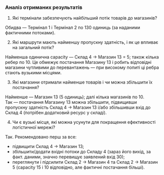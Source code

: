 ### Аналіз отриманих результатів

1. Які термінали забезпечують найбільший потік товарів до магазинів?

Обидва — Термінал 1 і Термінал 2 по 130 одиниць (за наданими фактичними потоками).

2. Які маршрути мають найменшу пропускну здатність, і як це впливає на загальний потік?

Найменша одинична capacity — Склад 4 → Магазин 13 = 5; також кілька ребер по 10. Це обмежує постачання Магазину 13 і робить відповідні магазини чутливими до перевантажень — при високому попиті ці ребра стають вузькими місцями.

3. Які магазини отримали найменше товарів і чи можна збільшити їх постачання?

Найменше — Магазин 13 (5 одиниць); далі кілька магазинів по 10.  
Так — постачання Магазину 13 можна збільшити, підвищивши пропускну здатність Склад 4 → Магазин 13 і/або збільшивши вхід до Склад 4 (потрібен додатковий ресурс у складі).

4. Чи є вузькі місця, які можна усунути для покращення ефективності логістичної мережі?

Так. Рекомендовано перш за все:  
* підвищити Склад 4 → Магазин 13;  
* збільшити/додати вхідні потоки до Складу 4 (зараз його вихід, за факт. даними, значно перевищує заявлений вхід 30);  
* переглянути і підсилити Склад 2 → Магазин 4 та Склад 2 → Магазин 5 (capacity 15 і 10 відповідно, але фактичні постачання більші).
